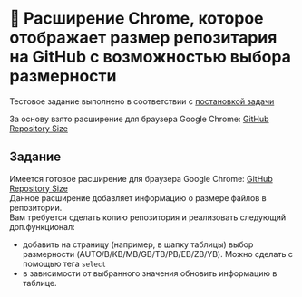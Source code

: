 # 🚀 Расширение Chrome, которое отображает размер репозитария на GitHub с возможностью выбора размерности

Тестовое задание выполнено в соответствии с [постановкой задачи](https://github.com/fromkut/test-task)

За основу взято расширение для браузера Google Chrome: [GitHub Repository Size](https://github.com/harshjv/github-repo-size)

## Задание

Имеется готовое расширение для браузера Google Chrome: [GitHub Repository Size](https://github.com/harshjv/github-repo-size)  
Данное расширение добавляет информацию о размере файлов в репозитории.  
Вам требуется сделать копию репозитория и реализовать следующий доп.функционал:

- добавить на страницу (например, в шапку таблицы) выбор размерности (AUTO/B/KB/MB/GB/TB/PB/EB/ZB/YB). Можно сделать с помощью тега `select`
- в зависимости от выбранного значения обновить информацию в таблице.
